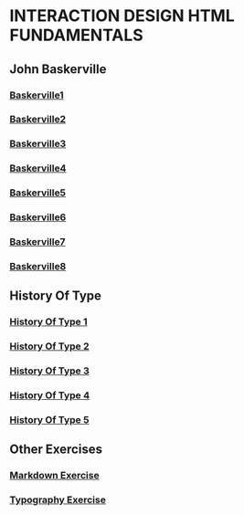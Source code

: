 # INTERACTION DESIGN HTML FUNDAMENTALS

## John Baskerville

### [Baskerville1](https://calumdixon.github.io/JohnBaskerville/johnbaskerville1.html)

### [Baskerville2](https://calumdixon.github.io/JohnBaskerville/johnbaskerville2.html)

### [Baskerville3](https://calumdixon.github.io/JohnBaskerville/johnbaskerville3.html)

### [Baskerville4](https://calumdixon.github.io/JohnBaskerville/johnbaskerville4.html)

### [Baskerville5](https://calumdixon.github.io/JohnBaskerville/johnbaskerville5.html)

### [Baskerville6](https://calumdixon.github.io/JohnBaskerville/johnbaskerville6.html)

### [Baskerville7](https://calumdixon.github.io/JohnBaskerville/johnbaskerville7.html)

### [Baskerville8](https://calumdixon.github.io/JohnBaskerville/johnbaskerville8.html)

## History Of Type

### [History Of Type 1](https://calumdixon.github.io/JohnBaskerville/historyoftype1.html)

### [History Of Type 2](https://calumdixon.github.io/JohnBaskerville/historyoftype2.html)

### [History Of Type 3](https://calumdixon.github.io/JohnBaskerville/historyoftype3.html)

### [History Of Type 4](https://calumdixon.github.io/JohnBaskerville/historyoftype4.html)

### [History Of Type 5](https://calumdixon.github.io/JohnBaskerville/historyoftype5.html)

## Other Exercises

### [Markdown Exercise](https://calumdixon.github.io/JohnBaskerville/markdown-exercise.md)

### [Typography Exercise](https://calumdixon.github.io/JohnBaskerville/typography-exercise.html)